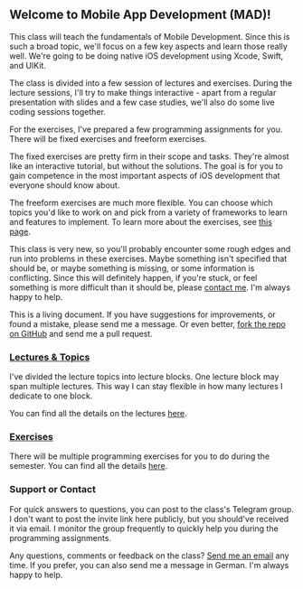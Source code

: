 ## Welcome to Mobile App Development (MAD)!

This class will teach the fundamentals of Mobile Development. Since this is such a broad topic, we'll focus on a few key aspects and learn those really well. We're going to be doing native iOS development using Xcode, Swift, and UIKit.

The class is divided into a few session of lectures and exercises. During the lecture sessions, I'll try to make things interactive - apart from a regular presentation with slides and a few case studies, we'll also do some live coding sessions together.

For the exercises, I've prepared a few programming assignments for you. There will be fixed exercises and freeform exercises. 

The fixed exercises are pretty firm in their scope and tasks. They're almost like an interactive tutorial, but without the solutions. The goal is for you to gain competence in the most important aspects of iOS development that everyone should know about.

The freeform exercises are much more flexible. You can choose which topics you'd like to work on and pick from a variety of frameworks to learn and features to implement. To learn more about the exercises, see [this page](exercises).

This class is very new, so you'll probably encounter some rough edges and run into problems in these exercises. Maybe something isn't specified that should be, or maybe something is missing, or some information is conflicting. Since this will definitely happen, if you're stuck, or feel something is more difficult than it should be, please [contact me](#support-or-contact). I'm always happy to help.

This is a living document. If you have suggestions for improvements, or found a mistake, please send me a message. Or even better, [fork the repo on GitHub](https://github.com/avf/mobile-app-dev) and send me a pull request.

### [Lectures & Topics](lectures)

I've divided the lecture topics into lecture blocks. One lecture block may span multiple lectures. This way I can stay flexible in how many lectures I dedicate to one block.

You can find all the details on the lectures [here](lectures).

### [Exercises](exercises)

There will be multiple programming exercises for you to do during the semester. You can find all the details [here](exercises).

### Support or Contact

For quick answers to questions, you can post to the class's Telegram group. I don't want to post the invite link here publicly, but you should've received it via email. I monitor the group frequently to quickly help you during the programming assignments.

Any questions, comments or feedback on the class? [Send me an email](mailto:&#97;&#108;&#101;&#120;&#97;&#110;&#100;&#101;&#114;&#46;&#118;&#111;&#110;&#46;&#102;&#114;&#97;&#110;&#113;&#117;&#101;&#64;&#101;&#100;&#117;&#46;&#102;&#104;&#45;&#99;&#97;&#109;&#112;&#117;&#115;&#119;&#105;&#101;&#110;&#46;&#97;&#99;&#46;&#97;&#116;) any time. If you prefer, you can also send me a message in German. I'm always happy to help.
